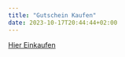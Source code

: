 ```yaml
---
title: "Gutschein Kaufen"
date: 2023-10-17T20:44:44+02:00
---
```


[Hier Einkaufen](https://sonjas-haarstyle.sumupstore.com/)
